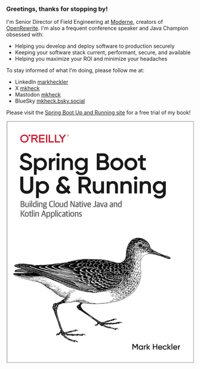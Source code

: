### Greetings, thanks for stopping by!

<!--
**mkheck/mkheck** is a ✨ _special_ ✨ repository because its `README.md` (this file) appears on your GitHub profile.

Here are some ideas to get you started:

- 🔭 I’m currently working on ...
- 🌱 I’m currently learning ...
- 👯 I’m looking to collaborate on ...
- 🤔 I’m looking for help with ...
- 💬 Ask me about ...
- 📫 How to reach me: ...
- 😄 Pronouns: ...
- ⚡ Fun fact: ...
-->

I'm Senior Director of Field Engineering at [Moderne](https://moderne.ai), creators of [OpenRewrite](https://docs.openrewrite.org/). I'm also a frequent conference speaker and Java Champion obsessed with:

- Helping you develop and deploy software to production securely
- Keeping your software stack current, performant, secure, and available
- Helping you maximize your ROI and minimize your headaches

To stay informed of what I'm doing, please follow me at:

- LinkedIn [markheckler](https://www.linkedin.com/in/markheckler/)
- X [mkheck](https://X.com/mkheck)
- Mastodon [mkheck](https://mastodon.cloud/@mkheck)
- BlueSky [mkheck.bsky.social](https://bsky.app/profile/mkheck.bsky.social)

Please visit the [Spring Boot Up and Running site](https://bitly.com/springbootbook) for a free trial of my book!

![Spring Boot Up and Running!](https://github.com/mkheck/mkheck/blob/master/COVER_B%26W_SBUR.png)
